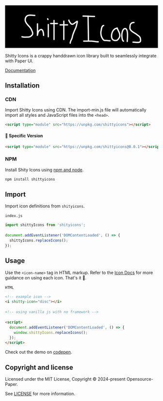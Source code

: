 <p align="center">
<img alt="Logo Banner" src="https://github.com/GreenestGoat/ShittyIcons/blob/ddc8deae16078ab74fd0546b5d8455281c33be1d/banner/banner.svg?sanitize=true"/>
<br/>

<div align="left">Shitty Icons is a crappy handdrawn icon library built to seamlessly integrate with Paper UI.</div>
<div align="left">

[Documentation](https://paperui.com/)

</div>

## Installation

### CDN

Import Shitty Icons using CDN. The import-min.js file will automatically import all styles and JavaScript files into the ```<head>```.

```html
<script type="module" src="https://unpkg.com/shittyicons"></script>
```

#### 🚧 Specific Version
```html
<script type="module" src="https://unpkg.com/shittyicons@0.0.1"></script>
```

<!--#### 🚧 Development
```html
<script type="module" src="https://unpkg.com/shittyicons@latest"></script>
```-->

### NPM

Install Shity Icons using [npm and node](https://nodejs.org/en).

```bash
npm install shittyicons
```

## Import

Import icon definitions from ```shityicons```.

```index.js```

```js
import shittyIcons from 'shityicons';

document.addEventListener('DOMContentLoaded', () => {
  shittyIcons.replaceIcons();
});
```

## Usage

Use the ```<icon-name>``` tag in HTML markup. Refer to the [Icon Docs](https://paperui.com) for more guidance on using each icon. That's it 🎉.

```HTML```

```html
<!-- example icon -->
<i shitty-icon="disc"></i>

<!-- using vanilla js with no framework -->

<script>
  document.addEventListener('DOMContentLoaded', () => {
    window.shittyIcons.replaceIcons();
  });
</script>
```

Check out the demo on [codepen](https://codepen.io/GreenestGoat/pen/YzbpOBv).

<!--## Backers

Thank you to all our backers! 🙏.

[![Backers](https://opencollective.com/bootstrap/backers.svg?width=890)](https://opencollective.com/bootstrap#backers)-->


## Copyright and license

Licensed under the MIT License, Copyright © 2024-present Opensource-Paper.

See [LICENSE](https://github.com/GreenestGoat/ShittyIcons/blob/main/LICENSE) for more information.
